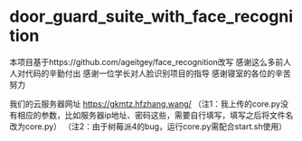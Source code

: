 # door_guard_suite_with_face_recognition
本项目基于https://github.com/ageitgey/face_recognition改写
感谢这么多前人人对代码的辛勤付出
感谢一位学长对人脸识别项目的指导
感谢寝室的各位的辛苦努力


我们的云服务器网址 https://gkmtz.hfzhang.wang/
（注1：我上传的core.py没有相应的参数，比如服务器ip地址、密码这些，需要自行填写，填写之后将文件名改为core.py）
（注2：由于树莓派4的bug，运行core.py需配合start.sh使用）
